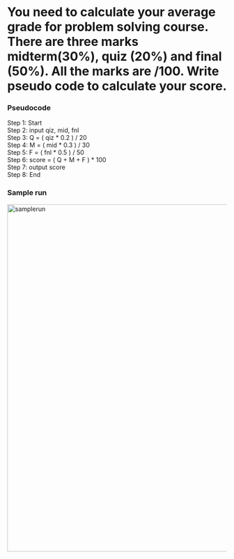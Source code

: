 # You need to calculate your average grade for problem solving course. There are three marks midterm(30%), quiz (20%) and final (50%). All the marks are /100. Write pseudo code to calculate your score.

### Pseudocode

Step 1: Start  
Step 2: input qiz, mid, fnl  
Step 3: Q = ( qiz * 0.2 ) / 20  
Step 4: M = ( mid * 0.3 ) / 30  
Step 5: F = ( fnl * 0.5 ) / 50  
Step 6: score = ( Q + M + F ) * 100  
Step 7: output score  
Step 8: End  



### Sample run

<img width="798" alt="samplerun" src="https://user-images.githubusercontent.com/32389129/66387718-364b9000-e9cd-11e9-8755-2da48e12c434.png">
